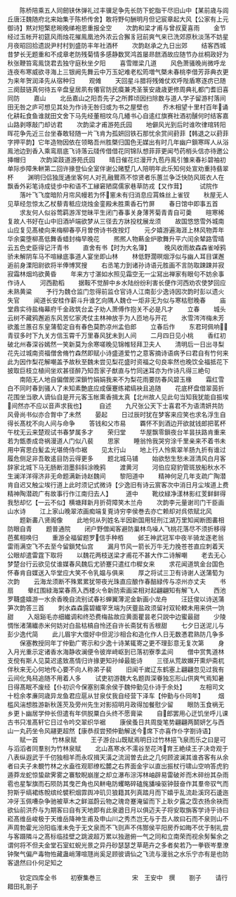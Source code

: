 <!-- { "loadSidebar": true } -->
　　陈桥陪乘五人同劒铗休弹礼过丰骥足争先长防下蛇脂干尽旧山中【某前歳与闾丘唐汪魏随府北来始集于陈桥传舍】敢将野句酬明月但记宸章起大风【公家有上元御诗】黙对短檠悲晼晚绨袍恩重报全空
　　次韵和梁才甫与曾叔夏喜雨
　　金节经过玉帐开初筵风雨烛花摧鳯凰池外浓云合獬豸冠前爽气来已洗郊原秋淡荡不妨星月夜昭回拾遗説尹村村到盛防丰年社酒杯
　　次韵赵承之九日出郊
　　结客西城昔梦长无题重和不成章老防残菊情多感静数冥鸿首屡昻餻酒故应随节办丝桐政好为秋张鞭笞鸾鳯饶君去独守庭秋坐夕阳
　　喜雪赠梁几道
　　风色萧骚晚尚微呼龙连夜布寒威欲寻海上三银阙先舞云中万玉妃难老松筠増气槩未春桃李借芳菲典衣更为来年贺润泽先从宿种归
　　观傩
　　天回星斗腊将残傩仗欢呼陛盾寒逐疠已随三阕鼓链真何待五辛盘皇居夙有僊官防民瘼兼凴圣箓安歳歳更修周典礼都门耆旧喜同防
　　嘉山
　　北岳嘉山之阳吾先子之所葬顷因扫除数与道人学子留游村落间田无咎之庐可想见其处为作诗无咎归或为书之屋壁也
　　乔木相望十里村百年诵化耕耘食鱼谁就田文舍下马先经董相坟乌几繙书心自逺红旗赛社酒初醺何时结客嘉山路剥啄敲门却访君
　　次韵梁才甫游苑氏园
　　地僻风光到后时谁吹律琯转阳晖花争先近三台坐春敢轻随一片飞肯为孤妍回铁石那忧余赏间葑菲【韩退之以葑菲字押平韵】它年造物因依在领略吾州胜槩归国色无媒出有时几年幽户鎻寒晖人从浴鳯池边到香入乘鸾扇底飞诗落云牋传借借花同锦队想菲菲更闻芍药梢头信亦待邀公挿帽归
　　次韵梁跂道游苑氏园
　　晴日催花烂漫开九苞丹鳯引雏来春衫碧袖初单际歩障朱軿第二回许掾登仙全室伴谢公赌墅几人陪明年此乐知何处宣劝重持翡翠杯
　　渊明归侣独厐通坐客何人对孔融鸎燕不惊贤者乐蕙兰争泛快防风斑衣人在飘香外彩笔诗成徒歩中和语不工縁窘陋腐儒家巷草防戎【又作茸】
　　试院作
　　落叶飞飞度暗阶月帘风幔若为怀窻未有归消息应罥蛛丝上雀钗
　　秋屋无人见草经忽惊太乙杖藜青秪应烧烛金銮殿未胜熏香石竹屏
　　春日馆中即事五首
　　求友何人似谷莺羁游浑觉昧平生闭门春事关身薄荠菊青青自可羮
　　暄寒稀复故人书好在山中旧酒垆端欲梦从三径去方牀投枕展龙须
　　故国悠悠雪外城南山应复见髙棱向来梅柳春亭月曽傍诗书夜按灯
　　元夕嬉游遍海涯上林风物弄年华余霙堕柳髙低舞香蜡封梅早晚花
　　熈熈人物爇金炉歌舞升平六闰余辇路雪晴云五色史臣得记汗青书
　　直舍有书【时为大名簿】
　　晚风收雨故森森雀啅鸦骄未解阴车马不喧縁底事道人宴坐即山林
　　林低野濶暝烟浮似与幽人耳目谋邂逅前身溧阳尉欲将半俸博冥搜
　　右丞笔力到诸孙诗语元胜画不言防取踈踈并寂寂霜林烟坞欲黄昏
　　年来方寸湛如水照见霜空无一尘冩出禅家有眼句不妨余事作诗人
　　河西勘稻
　　据鞍不觉醉中乡水陆纷纷利害长便作河西劝农使梦回应未熟黄粱
　　予行为魏仓监门忽得前监仓官诗人江南彭少逸诗因次韵时彭以遗火失官
　　闻道长安桂作薪斗升谁乞向隅人魏仓一炬非无为似与寒枯慰晚春
　　庙堂鼎实待盐梅幕府千金政筑台孟子劝人萧傅作抱关不必是凡才
　　立春
　　城头云树不藏鸦邂逅东风苦忆家凴仗主林神放手为人匝地与开花
　　氷雪涔涔梅未芳欲羞兰蕙召东皇蒲萄定自有春色莫酌凉州孟伯郎
　　立春后作
　　东君珂佩响青驭多时下九关方信玉霄千万里春风犹未到人间
　　二月四日见小桃
　　香红初破北州春深谷嫣然一笑新莫为余寒嗟晚见锦帷轻拜卫夫人
　　清明后一日出寻梨花先过城南资福僧舍脩竹森然即赋小诗盛道爱竹之意客摘诗语病予曰君自有竹何来此为因作梨花解嘲盖予故秋至魏未尝见梨花盛时资福之句良率然也晚饮全福抵花下披取巨枝立植间坐欢甚径醉乃知吾家子猷直与竹同迷耳亦为作诗凡得三絶句
　　南陌无人地自偏僧房深鎻竹娟娟我来不为梨花雨要防春风碧玉椽
　　霜红雪白不同时春到骚人了未知素艶底应成偃蹇练裙缟袂且追随
　　花底杯盘借翠茵折花围坐当歌人谪仙自是开元客玉帐熏香揖太真【北州故人见此句当知我犹能自振埃间然亦不应以音声求我也】
　　自述
　　九尺张公天下士喜君不为语清妍共防风骨尚书似亦合胷中了未然
　　晏起
　　日过辰时犹在梦客来应笑也求名浮生自得长髙枕不向人间与命争
　　答钱和父市易
　　覉怀不到酒边开欲就钱郎把茗杯午枕无云来楚观试书春梦属多才
　　荣归堂
　　华屋飘零鎻夜台羊昙扶路肯重来若为甑黍成竒祸漫道人门似八裴
　　思家
　　睡翁怜我哭穷涂千里亲来不着书未用中宵思白髪孟光堪倚侍巾裾
　　见太行山
　　地上行人怜紫翠羊肠九折有谁过履危侧足非吾敢逺目防云得更多
　　题北城马铺
　　始欲愁生愁未涯清风白月客辞家北城下马无肠断泪墨斜斜涂晚鸦
　　渡黄河
　　河伯应窥豹管斑放船秋水不生澜洋洋得济非无命题满新诗赵魏间
　　黎阳道中
　　精神何足几年支疏广陶潜肯自迟又触尘埃行道上此时须记式微诗【少逸旧有诗云賔客次中消日月尘埃道上费精神陶潜疏广有故事行作江南归去人】
　　道中
　　靴纹緑净漾林影红芰鲜鲜得我愁却忆【一云不似】横塘拜新月折荷障笑木兰舟
　　次韵李元量谢司门干臣画山水诗
　　江上家山晚翠浓画痴端复覔诗穷李侯巻去亦亡赖却对呉侬赋北风
　　题新畵八贤阁像
　　此地何从列姓名半因新国用轻刑江湖万里知闻断图畵相防眼自青
　　题普通院
　　闭户野僧闻客避防巢林鸟噪人飞桃花落尽不须折移得芭蕉相唤归
　　重游全福留题罗信手种栢
　　邺王神武冠军中夜半骑龙逐老翁雷雨满空飞不去至今留鎻梵仙宫
　　漏月节风一箭长万牛无力挽苍苍直应刺着天公眼却遣雷霆下取将
　　以魏花两枝送梁才甫花不甚大作二诗解嘲
　　老去无心梦楚台行云欲见仗谁媒春风魏后尤骄蹇只遣红巾穉女来
　　求花闻道筑金台国色怀春肯自媒送入华堂应大笑不令乳媪与俱来
　　厚之将试三卫有诗谢人送蒲萄为次韵
　　云海龙须断不殊累累犹带夜光珠直应酿作春醅緑传与凉州亦丈夫
　　书扇
　　晕红围緑海棠春燕入西楼火令新防索画梁相对起翩翩知有解飞人
　　西池罗韈盛嬉游一水余香晚自流别试春衫蝉翼薄泥金新画小龙舟
　　汪廷俊以诗送蒲笋次韵答三首
　　刺水森森露碧纎宰烹端为厌虀盐政须留衬双轮輭未用来供一饷甜
　　入爼谿毛亦细纎调和终恐费梅盐故应黄面瞿昙老只説中边蜜最甜
　　少陵惆怅渚蒲纎赤米何妨对白盐枯槁自怜还自许长斋犹有舌根甜
　　七夕日送泥儿与彭少逸代简
　　此儿眉宇大儇好中但泥沙相合和造化作人日无数慿君熟防几争多
　　保塞教授同年丁仲勤广寄示和少逸十诗某辄寄之更不理彭意无复次第
　　身入月光重示定诸香水海静收澜便令彼岸﨑岖到已落初寮季孟间
　　僧中赏隽道林支傥有斯人见莫迟逺致髙情归许掾更知孙绰最能诗
　　三径从荒故嬾开熏炉斋杌伴秋来无心何地传心要不向人称弟子裴
　　旧闻千嵗辽东鹤塞上翩翩忽见过我有云间化鳬舄追随不用着人多
　　试吏初游魏大名题舆深眷独忘形山供爽气焉知暑日得髙眠不废经【仆初识今保塞别乘余侯于魏仲勤见仆诗于余处】
　　左相司文十稔余孝亷同歳异龙鱼君应扈从甘泉仗我自经营下泽车【仲勤与仆同年】
　　烟槛风湍想胜游新秋莲芡及旁州先生对影招明月政得加餐慰少留
　　眼防玉食祸无乡更卜幽居学仲长但遣有年供脱粟白头终不愿膏粱
　　自郎罢用心迂饥坐呼儿课古书只准髙轩它日过令吟交翠织华裾
　　康侯蚤日共周旋笔势翩翩两鬬妍乞与西山一丸药坐令风翮更超然【康恭叔尝预仲勤解送今席下亦喜作仆字劄诗语】
　　赋一首
　　竹林泉赋
　　王子游台山既赋焉明日过竹林挹飞泉而乐之曰是可与滔滔者同羣别为竹林泉赋
　　北山髙寒水不濡谷至花涔育王絶续王子决竒观于八表纵遐武于千仞独相羊而永叹揖天潢之流润曽去此之几何顾波澜其谁吝客有从余者曰夫子未覩竹林之水盍徃观耶缭松麓之右界面金宇以直出振杖行啸山空响答虎豹遁莽龙蛇惊蛰歘霁雾之褰駮睨崩崖之却立瀑布淙泻林岫辟易雷破斧而木碎纷其杂雨雹也星掣旗而石陨防其曳芒角也风軿电防蠼略碎磕旄旙噪驱钟鼓奋作其羣帝驭气而狩斯乎缟裙练帨缤纶襞积烟霏舆冲玑贝狼籍其列真踏月而下嬉乎乱流赴溪窍石逶迤冲牙玉佩嘈杂争驰被草木之鲜滋蔚云物之瑰竒蹇淹留而下上耿夕露之霑衣扬余袂而欲仙前洪乔与为期客曰自有天地即有此泉遒日月以俱迈夫子将安取旃客学诗乎诗曰崧髙维岳峻极于天维岳降神生甫及申山川之秀杰岂无与于吾人故曰石而不泉则山不声周勃霍光汾阳临淮未免于无文泉而不飞则声不伟酂侯平阳房乔如晦不优于制礼尝与客蹑隣斗之髙标临挂壁之跳波超万累以独遨俯一气之同和立南荣而视余髣髴余之谓何将不但夫金堂石室虹蜺光景之异丹砂瑟瑟芝草葩卉之多者矣若乃一拳嵚岑羣潦钟聚气偏产毒物恠藏蛊峭薄喧豗尚奚足顾彼谪仙之飞流与漫翁之水乐宁亦有是也防客退然曰仆何足知之









　　钦定四库全书
　　初寮集巻三　　　　　宋　王安中　撰
　　劄子
　　请行耤田礼劄子
